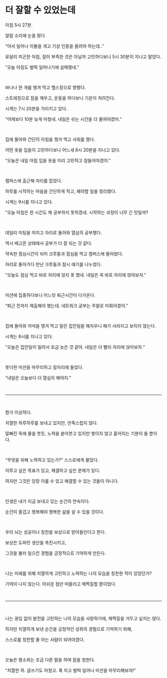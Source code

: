 # 더 잘할 수 있었는데

아침 5시 27분.

알람 소리에 눈을 떴다.

“어서 일어나 이불을 개고 기상 인증을 올려야 하는데..”

유달리 피곤한 아침, 잠이 부족한 것은 아닐까 고민하다보니 5시 30분이 지나고 말았다.

“오늘 아침도 벌떡 일어나기에 실패했네.”

<br>

바나나 한 개를 챙겨 먹고 헬스장으로 향했다.

스트레칭으로 잠을 깨우고, 운동을 하다보니 기운이 차려진다.

시계는 7시 20분을 가리키고 있다.

“어제보다 10분 늦게 마쳤네. 내일은 쉬는 시간을 더 줄여야겠어.”

<br>

집에 돌아와 간단히 아침을 챙겨 먹고 샤워를 했다.

어떤 옷을 입을지 고민하다보니 어느새 8시 20분을 지나고 있다.

“오늘은 내일 아침 입을 옷을 미리 고민하고 잠들어야겠어.”

<br>

캠퍼스에 출근해 자리를 잡았다.

하루를 시작하는 마음을 간단하게 적고, 해야할 일을 정리했다.

시계는 9시를 지나고 있다.

“오늘 아침은 한 시간도 채 공부하지 못하겠네. 시작하는 과정이 너무 긴 탓일까?

<br>

데일리 미팅을 마치고 자리로 돌아와 열심히 공부했다.

역시 배고픈 상태에서 공부가 더 잘 되는 것 같다.

약속한 점심시간이 되어 크루들과 점심을 먹고 캠퍼스에 돌아왔다.

자리로 돌아가다 만난 크루들과 잠시 얘기를 나누었다.

“오늘도 점심 먹고 바로 자리에 앉지 못 했네. 내일은 꼭 바로 자리에 앉아보자.”

<br>

미션에 집중하다보니 어느덧 퇴근시간이 다가온다.

“퇴근 전까지 제출해야 했는데. 네트워크 공부는 주말로 미뤄야겠어.”

<br>

집에 돌아와 저녁을 챙겨 먹고 밀린 집안일을 해치우니 해가 사라지고 보이지 않는다.

시계는 8시를 지나고 있다.

“오늘은 집안일이 밀려서 조금 늦은 것 같아. 내일은 더 빨리 자리에 앉아보자.”

<br>

못다한 미션을 마무리하고 잠자리에 들었다.

“내일은 오늘보다 더 열심히 해야지.”

<br>

---

<br>

뭔가 이상하다.

치열한 하루하루를 보내고 있지만, 만족스럽지 않다.

밑빠진 독에 물을 붓듯, 노력을 쏟아붓고 있지만 쌓이지 않고 흩어지는 기분이 들 뿐이다.

<br>

“무엇을 위해 노력하고 있는가?” 스스로에게 물었다.

이루고 싶은 목표가 있고, 해결하고 싶은 문제가 있다.

하지만 그것은 당장 이룰 수 있고 해결할 수 있는 것들이 아니다.

<br>

인생은 내가 지금 보내고 있는 순간의 연속이다.

순간이 즐겁고 행복해야 행복한 삶을 살 수 있을 것이다.

<br>

우리 뇌는 성공이나 칭찬을 보상으로 받아들인다고 한다.

보상은 도파민 생산을 촉진시키고,

그것을 불러 일으킨 경험을 긍정적으로 기억하게 만든다.

<br>

나는 미래를 위해 치열하게 고민하고 노력하는 나의 모습을 칭찬한 적이 있었던가?

기억이 나지 않는다. 아쉬운 점만 떠올리고 채찍질할 뿐이었다.

<br>

---

<br>

나는 끊임 없이 발전을 고민하는 나의 모습을 사랑하기에, 채찍질을 거두고 싶지는 않다.

하지만 치열하게 보낸 순간을 긍정적인 성취의 경험으로 기억하기 위해,

스스로를 칭찬할 줄 아는 사람이 되어야겠다.

<br>

오늘은 평소와는 조금 다른 말을 하며 잠을 청한다.

“치열한 하. 글쓰기도 마쳤고. 푹 자고 벌떡 일어나 미션을 마무리해보자!”
